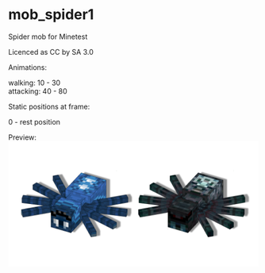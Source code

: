 # mob_spider1
Spider mob for Minetest

Licenced as CC by SA 3.0
  
  
Animations:  
  
walking: 10 - 30  
attacking: 40 - 80  
  
Static positions at frame:  
  
0 - rest position  
  
  
Preview:
![Image Spider mob](https://raw.githubusercontent.com/AspireMint/mob_spider1/master/preview.png)